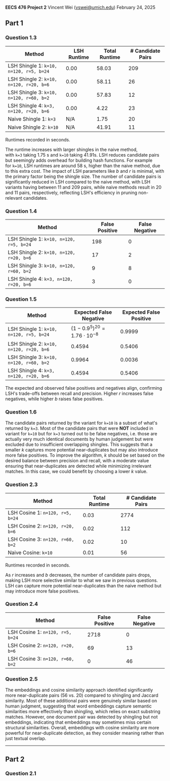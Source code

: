 **EECS 476 Project 2**
Vincent Wei ([vswei@umich.edu](mailto:vswei@umich.edu))
February 24, 2025

## Part 1
### Question 1.3
| Method                                    | LSH Runtime | Total Runtime | # Candidate Pairs |
| ----------------------------------------- | ----------- | ------------- | ----------------- |
| LSH Shingle $1$: `k=10, n=120, r=5, b=24` | 0.00        | 58.03         | 209               |
| LSH Shingle $2$: `k=10, n=120, r=20, b=6` | 0.00        | 58.11         | 26                |
| LSH Shingle $3$: `k=10, n=120, r=60, b=2` | 0.00        | 57.83         | 12                |
| LSH Shingle $4$: `k=3, n=120, r=20, b=6`  | 0.00        | 4.22          | 23                |
| Naive Shingle $1$: `k=3`                  | N/A         | 1.75          | 20                |
| Naive Shingle $2$: `k=10`                 | N/A         | 41.91         | 11                |
Runtimes recorded in seconds. 

The runtime increases with larger shingles in the naive method, with `k=3` taking $1.75$ s and `k=10` taking 41.91s. LSH reduces candidate pairs but seemingly adds overhead for building hash functions. For example for `k=10`, LSH runtimes are around $58$ s, higher than the naive method, due to this extra cost. The impact of LSH parameters like $b$ and $r$ is minimal, with the primary factor being the shingle size. The number of candidate pairs is significantly reduced in LSH compared to the naive method, with LSH variants having between $11$ and $209$ pairs, while naive methods result in 20 and 11 pairs, respectively, reflecting LSH's efficiency in pruning non-relevant candidates.

### Question 1.4
| Method                                    | False Positive | False Negative |
| ----------------------------------------- | -------------- | -------------- |
| LSH Shingle $1$: `k=10, n=120, r=5, b=24` | 198            | 0              |
| LSH Shingle $2$: `k=10, n=120, r=20, b=6` | 17             | 2              |
| LSH Shingle $3$: `k=10, n=120, r=60, b=2` | 9              | 8              |
| LSH Shingle $4$: `k=3, n=120, r=20, b=6`  | 3              | 0              |

### Question 1.5
| Method                                    | Expected False Negative           | Expected False Positive |
| ----------------------------------------- | --------------------------------- | ----------------------- |
| LSH Shingle $1$: `k=10, n=120, r=5, b=24` | $(1-0.9^5)^{20}=1.76\cdot10^{-8}$ | $0.9999$                |
| LSH Shingle $2$: `k=10, n=120, r=20, b=6` | $0.4594$                          | $0.5406$                |
| LSH Shingle $3$: `k=10, n=120, r=60, b=2` | $0.9964$                          | $0.0036$                |
| LSH Shingle $4$: `k=3, n=120, r=20, b=6`  | $0.4594$                          | $0.5406$                |
The expected and observed false positives and negatives align, confirming LSH's trade-offs between recall and precision. Higher $r$ increases false negatives, while higher $b$ raises false positives. 

### Question 1.6
The candidate pairs returned by the variant for `k=10` is a subset of what's returned by `k=3`. Most of the candidate pairs that were **NOT** included in variant for `k=10` but for `k=3` turned out to be false negatives, i.e. those are actually very much identical documents by human judgement but were excluded due to insufficient overlapping shingles. This suggests that a smaller $k$ captures more potential near-duplicates but may also introduce more false positives. To improve the algorithm, $k$ should be set based on the desired balance between precision and recall, with a moderate value ensuring that near-duplicates are detected while minimizing irrelevant matches. In this case, we could benefit by choosing a lower $k$ value.

### Question 2.3
| Method                             | Total Runtime | # Candidate Pairs |
| ---------------------------------- | ------------- | ----------------- |
| LSH Cosine $1$: `n=120, r=5, b=24` | 0.03          | 2774              |
| LSH Cosine $2$: `n=120, r=20, b=6` | 0.02          | 112               |
| LSH Cosine $3$: `n=120, r=60, b=2` | 0.02          | 10                |
| Naive Cosine: `k=10`               | 0.01          | 56                |
Runtimes recorded in seconds. 

As $r$ increases and $b$ decreases, the number of candidate pairs drops, making LSH more selective similar to what we saw in previous questions. LSH can capture more potential near-duplicates than the naive method but may introduce more false positives.

### Question 2.4
| Method                             | False Positive | False Negative |
| ---------------------------------- | -------------- | -------------- |
| LSH Cosine $1$: `n=120, r=5, b=24` | 2718           | 0              |
| LSH Cosine $2$: `n=120, r=20, b=6` | 69             | 13             |
| LSH Cosine $3$: `n=120, r=60, b=2` | 0              | 46             |

### Question 2.5
The embeddings and cosine similarity approach identified significantly more near-duplicate pairs ($56$ vs. $20$) compared to shingling and Jaccard similarity. Most of these additional pairs were genuinely similar based on human judgment, suggesting that word embeddings capture semantic similarities more effectively than shingling, which relies on exact substring matches. However, one document pair was detected by shingling but not embeddings, indicating that embeddings may sometimes miss certain structural similarities. Overall, embeddings with cosine similarity are more powerful for near-duplicate detection, as they consider meaning rather than just textual overlap.

---
## Part 2
### Question 2.1

